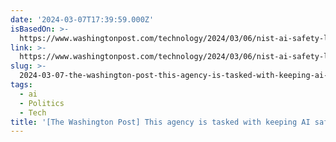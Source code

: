 ```yaml
---
date: '2024-03-07T17:39:59.000Z'
isBasedOn: >-
  https://www.washingtonpost.com/technology/2024/03/06/nist-ai-safety-lab-decaying
link: >-
  https://www.washingtonpost.com/technology/2024/03/06/nist-ai-safety-lab-decaying
slug: >-
  2024-03-07-the-washington-post-this-agency-is-tasked-with-keeping-ai-safe-its-offic
tags:
  - ai
  - Politics
  - Tech
title: '[The Washington Post] This agency is tasked with keeping AI safe. Its offic'
---
```


